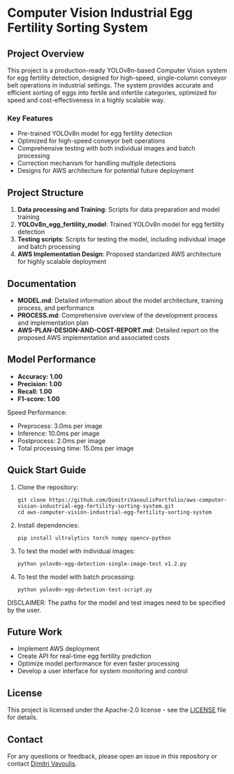 # Computer Vision Industrial Egg Fertility Sorting System

## Project Overview

This project is a production-ready YOLOv8n-based Computer Vision system for egg fertility detection, designed for high-speed, single-column conveyor belt operations in industrial settings. The system provides accurate and efficient sorting of eggs into fertile and infertile categories, optimized for speed and cost-effectiveness in a highly scalable way.

### Key Features

- Pre-trained YOLOv8n model for egg fertility detection
- Optimized for high-speed conveyor belt operations
- Comprehensive testing with both individual images and batch processing
- Correction mechanism for handling multiple detections
- Designs for AWS architecture for potential future deployment

## Project Structure

1. **Data processing and Training**: Scripts for data preparation and model training
2. **YOLOv8n_egg_fertility_model**: Trained YOLOv8n model for egg fertility detection
3. **Testing scripts**: Scripts for testing the model, including individual image and batch processing
4. **AWS Implementation Design**: Proposed standarized AWS architecture for highly scalable deployment

## Documentation

- **MODEL.md**: Detailed information about the model architecture, training process, and performance
- **PROCESS.md**: Comprehensive overview of the development process and implementation plan
- **AWS-PLAN-DESIGN-AND-COST-REPORT.md**: Detailed report on the proposed AWS implementation and associated costs

## Model Performance

- **Accuracy: 1.00**
- **Precision: 1.00**
- **Recall: 1.00**
- **F1-score: 1.00**

Speed Performance:
- Preprocess: 3.0ms per image
- Inference: 10.0ms per image
- Postprocess: 2.0ms per image
- Total processing time: 15.0ms per image

## Quick Start Guide

1. Clone the repository:
   ```
   git clone https://github.com/DimitriVavoulisPortfolio/aws-computer-vision-industrial-egg-fertility-sorting-system.git
   cd aws-computer-vision-industrial-egg-fertility-sorting-system
   ```

2. Install dependencies:
   ```
   pip install ultralytics torch numpy opencv-python
   ```

3. To test the model with individual images:
   ```
   python yolov8n-egg-detection-single-image-test v1.2.py
   ```

4. To test the model with batch processing:
   ```
   python yolov8n-egg-detection-test-script.py
   ```
DISCLAIMER: The paths for the model and test images need to be specified by the user.

## Future Work

- Implement AWS deployment
- Create API for real-time egg fertility prediction
- Optimize model performance for even faster processing
- Develop a user interface for system monitoring and control

## License

This project is licensed under the Apache-2.0 license - see the [LICENSE](LICENSE) file for details.

## Contact

For any questions or feedback, please open an issue in this repository or contact [Dimitri Vavoulis](mailto:dimitrivavoulis3@gmail.com).
